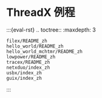 # ThreadX 例程

:::{eval-rst}
.. toctree::
    :maxdepth: 3

    filex/README_zh
    hello_world/README_zh
    hello_world_mchtmr/README_zh
    lowpower/README_zh
    tracex/README_zh
    netxduo/index_zh
    usbx/index_zh
    guix/index_zh
:::
